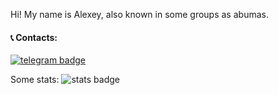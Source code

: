 Hi! My name is Alexey, also known in some groups as abumas.

#### 📞 Contacts: 
[![telegram badge](https://img.shields.io/badge/Telegram-2CA5E0?style=for-the-badge&logo=telegram&logoColor=white)](https://t.me/abumas_t)

Some stats:
![stats badge](https://komarev.com/ghpvc/?username=fortune76&color=red&style=for-the-badge)
